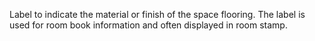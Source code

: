 ﻿Label to indicate the material or finish of the space flooring. The label is used for room book information and often displayed in room stamp.
